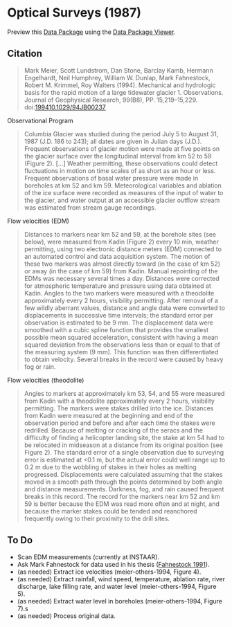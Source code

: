 # Optical Surveys (1987)

Preview this [Data Package](http://specs.frictionlessdata.io/data-packages/) using the [Data Package Viewer](http://data.okfn.org/tools/view?url=https://raw.githubusercontent.com/ezwelty/cg-data/master/optical-surveys-1987).

## Citation

> Mark Meier, Scott Lundstrom, Dan Stone, Barclay Kamb, Hermann Engelhardt, Neil Humphrey, William W. Dunlap, Mark Fahnestock, Robert M. Krimmel, Roy Walters (1994). Mechanical and hydrologic basis for the rapid motion of a large tidewater glacier 1. Observations. Journal of Geophysical Research, 99(B8), PP. 15,219–15,229. doi:[199410.1029/94JB00237](https://doi.org/199410.1029/94JB00237)

Observational Program

> Columbia Glacier was studied during the period July 5 to August 31, 1987 (J.D. 186 to 243); all dates are given in Julian days (J.D.). Frequent observations of glacier motion
were made at five points on the glacier surface over the longitudinal interval from km 52 to 59 (Figure 2). [...] Weather permitting, these observations could detect fluctuations in motion on time scales of as short as an hour or less. Frequent observations of basal water pressure were made in boreholes at km 52 and km 59. Meteorological variables and ablation of the ice surface were recorded as measures of the input of water to the glacier, and water output at an accessible glacier outflow stream was estimated from stream gauge recordings.

Flow velocities (EDM)

> Distances to markers near km 52 and 59, at the borehole sites (see below), were measured from Kadin (Figure 2) every 10 min, weather permitting, using two electronic distance meters (EDM) connected to an automated control and data acquisition system. The motion of these two markers was almost directly toward (in the case of km 52) or away (in the case of km 59) from Kadin. Manual repointing of the EDMs was necessary several times a day. Distances were corrected for atmospheric temperature and pressure using data obtained at Kadin. Angles to the two markers were measured with a theodolite approximately every 2 hours, visibility permitting. After removal of a few wildly aberrant values, distance and angle data were converted to displacements in successive time intervals; the standard error per observation is estimated to be 9 mm. The displacement data were smoothed with a cubic spline function that provides the smallest possible mean squared acceleration, consistent with having a mean squared deviation from the observations less than or equal to that of the measuring system (9 mm). This function was then differentiated to obtain velocity. Several breaks in the record were caused by heavy fog or rain.

Flow velocities (theodolite)

> Angles to markers at approximately km 53, 54, and 55 were measured from Kadin with a theodolite approximately every 2 hours, visibility permitting. The markers were stakes drilled into the ice. Distances from Kadin were measured at the beginning and end of the observation period and before and after each time the stakes were redrilled. Because of melting or cracking of the seracs and the difficulty of finding a helicopter landing site, the stake at km 54 had to be relocated in midseason at a distance from its original position (see Figure 2). The standard error of a single observation due to surveying error is estimated at <0.1 m, but the actual error could well range up to 0.2 m due to the wobbling of stakes in their holes as melting progressed. Displacements were calculated assuming that the stakes moved in a smooth path through the points determined by both angle and distance measurements. Darkness, fog, and rain caused frequent breaks in this record. The record for the markers near km 52 and km 59 is better because the EDM was read more often and at night, and because the marker stakes could be tended and reanchored frequently owing to their proximity to the drill sites.

## To Do

- Scan EDM measurements (currently at INSTAAR).
- Ask Mark Fahnestock for data used in his thesis ([Fahnestock 1991](http://thesis.library.caltech.edu/2920/)).
- (as needed) Extract ice velocities (meier-others-1994, Figure 4).
- (as needed) Extract rainfall, wind speed, temperature, ablation rate, river discharge, lake filling rate, and water level (meier-others-1994, Figure 5).
- (as needed) Extract water level in boreholes (meier-others-1994, Figure 7).s
- (as needed) Process original data.
